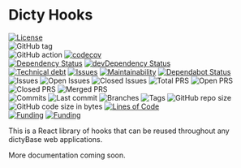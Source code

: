 # Dicty Hooks

[![License](https://img.shields.io/badge/License-BSD%202--Clause-blue.svg)](LICENSE)  
![GitHub tag](https://img.shields.io/github/v/tag/dictyBase/dicty-hooks)  
![GitHub action](https://github.com/dictyBase/dicty-hooks/workflows/Testing/badge.svg)
[![codecov](https://codecov.io/gh/dictyBase/dicty-hooks/branch/develop/graph/badge.svg)](https://codecov.io/gh/dictyBase/dicty-hooks)  
[![Dependency Status](https://david-dm.org/dictyBase/dicty-hooks/develop.svg?style=flat-square)](https://david-dm.org/dictyBase/dicty-hooks/develop)
[![devDependency Status](https://david-dm.org/dictyBase/dicty-hooks/develop/dev-status.svg?style=flat-square)](https://david-dm.org/dictyBase/dicty-hooks/develop?type=dev)  
[![Technical debt](https://badgen.net/codeclimate/tech-debt/dictyBase/dicty-hooks)](https://codeclimate.com/github/dictyBase/dicty-hooks/trends/technical_debt)
[![Issues](https://badgen.net/codeclimate/issues/dictyBase/dicty-hooks)](https://codeclimate.com/github/dictyBase/dicty-hooks/issues)
[![Maintainability](https://badgen.net/codeclimate/maintainability/dictyBase/dicty-hooks)](https://codeclimate.com/github/dictyBase/dicty-hooks)
[![Dependabot Status](https://api.dependabot.com/badges/status?host=github&repo=dictyBase/dicty-hooks)](https://dependabot.com)  
![Issues](https://badgen.net/github/issues/dictyBase/dicty-hooks)
![Open Issues](https://badgen.net/github/open-issues/dictyBase/dicty-hooks)
![Closed Issues](https://badgen.net/github/closed-issues/dictyBase/dicty-hooks)
![Total PRS](https://badgen.net/github/prs/dictyBase/dicty-hooks)
![Open PRS](https://badgen.net/github/open-prs/dictyBase/dicty-hooks)
![Closed PRS](https://badgen.net/github/closed-prs/dictyBase/dicty-hooks)
![Merged PRS](https://badgen.net/github/merged-prs/dictyBase/dicty-hooks)  
![Commits](https://badgen.net/github/commits/dictyBase/dicty-hooks/develop)
![Last commit](https://badgen.net/github/last-commit/dictyBase/dicty-hooks/develop)
![Branches](https://badgen.net/github/branches/dictyBase/dicty-hooks)
![Tags](https://badgen.net/github/tags/dictyBase/dicty-hooks)
![GitHub repo size](https://img.shields.io/github/repo-size/dictyBase/dicty-hooks?style=plastic)
![GitHub code size in bytes](https://img.shields.io/github/languages/code-size/dictyBase/dicty-hooks?style=plastic)
[![Lines of Code](https://badgen.net/codeclimate/loc/dictyBase/dicty-hooks)](https://codeclimate.com/github/dictyBase/dicty-hooks/code)  
[![Funding](https://badgen.net/badge/NIGMS/Rex%20L%20Chisholm,dictyBase/yellow?list=|)](https://projectreporter.nih.gov/project_info_description.cfm?aid=9476993)
[![Funding](https://badgen.net/badge/NIGMS/Rex%20L%20Chisholm,DSC/yellow?list=|)](https://projectreporter.nih.gov/project_info_description.cfm?aid=9438930)

This is a React library of hooks that can be reused throughout any dictyBase web applications.

More documentation coming soon.
